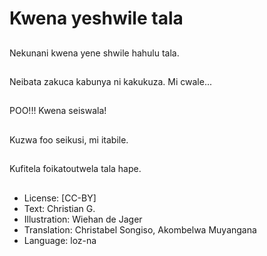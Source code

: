 # Kwena yeshwile tala

##
Nekunani kwena yene shwile hahulu tala.

##
Neibata zakuca kabunya ni kakukuza. Mi cwale...

##
POO!!! Kwena seiswala!

##
Kuzwa foo seikusi, mi itabile.

##
Kufitela foikatoutwela tala hape.

##
* License: [CC-BY]
* Text: Christian G.
* Illustration: Wiehan de Jager
* Translation: Christabel Songiso, Akombelwa Muyangana
* Language: loz-na

